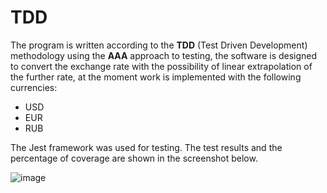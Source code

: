 # TDD

The program is written according to the **TDD** (Test Driven Development) methodology using the **AAA** approach to testing, the software is designed to convert the exchange rate with the possibility of linear extrapolation of the further rate, at the moment work is implemented with the following currencies:

- USD
- EUR
- RUB

The Jest framework was used for testing. The test results and the percentage of coverage are shown in the screenshot below.

![image](https://github.com/Corner324/TDD/assets/112197527/893cc64f-1c49-43f6-88d6-b841fad3cba1)
